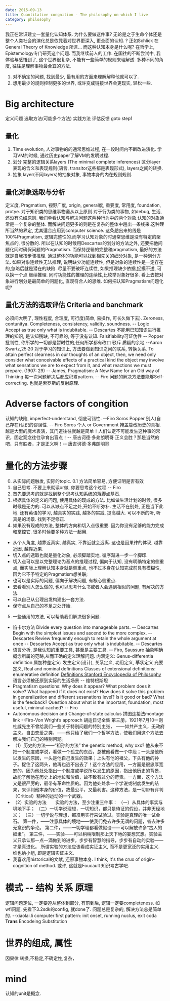 ```yaml
---
date: 2015-09-13
title: Quantitative congnition - The philosophy on which I live
category: philosophy
---
```

我正在常识建立一套量化认知体系. 为什么要做这件事? 无论是之于生命个体还是整个人类社会的演化总是依凭着对世界更深入, 
更全面的认知. ? 正如Schlick 在General Theory of Knowledge 所言... 而这种认知本身是什么呢? 在哲学上, 
Epistemology专门研究这个问题. 而我继续前人的工作.
在国往的不断尝试中, 我体验与感悟到了, 这个世界很复杂, 不能有一些简单的规则来理解透.
多种不同的角度, 往往是理解事物最合宜的方法.

1. 对不确定的问题, 找到最少, 最有用的方面来理解解释他就可以了.
2. 想用最少的规则控制更多的世界, 或许变成链接世界会更现实, 轻松一些.

# Big architecture
定义问题
选取方法(可能多个方法)
实践方法
评估反馈
goto step1

## 量化
1. Time evolution, 人对事物的的通常思维过程, 在一段时间内不断改进演化.
学习VM的时候, 通过历史paper了解VM的发明过程.
2. 划分
完整的逻辑关系layers (The minimal complete inferences)
区分layer表现的含义和表现规则(语言, transitor这些都是表现形式), 
layers之间的转换.
3. 抽象
layer(不同layers)的抽象对象, 事物本身的内在规则规则.

## 量化对象选取与分析
定义度, Pragmatism, 视野广度, origin, general度, 重要度, 常用度, foundation, protye.
对于知识类的思维事物遵从以上原则.对于行为类的事物, 如debug, 生活, 还没有总结原则.
我们单看认知与解决问题这两种行为中的两个对象.认知的对象通常是一个复杂的整体. 
而解决问题更多的则是在复杂的整体中趟出一条线来.这种理所当然的界定, 尤其适合应用到computer science.
这条趟出来的线是100%Pragmatism, 逻辑完整性的.而学习认知对象的时通常思维是没有特定的聚焦点的, 
很分散的. 所以在认知的时候用Descartes的划分的方法之外, 还要把他问题化同时确保问题的Pragmatism.
而保持逻辑的完整和pragmatism, 最好的方法就是自我按步骤推理.
通过整体的功能可以找到相先关的细分对象, 是一种划分方法.
如果对象连续性无法推理, 说明缺少功能连续性, 但是对象的连续性是一定存在的,忽略后就是潜在的缺陷. 
尽量不要破坏连续性, 如果推理缺少依据,捉摸不透, 可以换一个点
继续推理. 同时功能性的推理的连续性,比枚举对象好很多.
看上去按对象进行划分是最简单的问题化, 直观符合人的思维.
如何把认知Pragmatism问题化呢?

## 量化方法的选取评估 Criteria and banchmark
必须间大明了, 理性程度, 合理度, 可行度(简单, 易操作, 可长久做下去).
Zeroness, contunitya.
Completeness, consistency, validity, soundness. -- Logic
Accept as true only what is indubitable. -- Descartes
不能用已知知识进行推理的知识, 是认知残缺, 不可靠的, 等于没有认知.
Falsifiability可证伪性 -- Popper
批判性, 你所学的一切都是暂时性的,任何所学都有改口 驳斥 质疑的余地 --Aaron Swartz,25:20
对于学习的知识上, 方法要做到知识之间的联系, 转换关系.
To attain perfect clearness in our thoughts of an object, then, we need only consider 
what conceivable effects of a practical kind the object may involve what sensations we 
are to expect from it, and what reactions we must prepare. (1907: 29) 
				-- James, Pragmatism: A New Name for an Old way of Thinking
每一次问题解决后都应积累pattern. -- Firo
问题的解决方法要能够Self-correcting. 也就是索罗斯的反射原理.

# Adverse factors of congition
认知的缺陷, imperfect-understand, 彻底可错性. --Firo Soros Popper
别人(自己存在)认识的谬误性. -- Firo Soros
个人 or Government 掩盖篡改历史的真相.
越是大型的魔术表演，其门道往往就越是简单！人们认定不可能发生这种事的常识，固定观念往往孕育出盲点！-- 唐吉诃德·多弗朗明哥
正义会胜？那是当然的吧，只有胜者，才是正义啊！-- 唐吉诃德·多弗朗明哥

# 量化的方法步骤
0. 从实际问题触发, 实际的topic.
0.1 方法简单容易, 方便证明是否有效
1. 自己思考. 不要上来就读or做, 你要思考这个过程.-- Firo
2. 首先要思考的就是找到整个思考认知系统的落脚点基石.
3. 根据具体的定义的问题, 使用具体的现成的方法. 
比如做生活计划的时候, 很多时候是无力的. 可以从缺点不足之处,开始不断弥补. 生活不在别处, 正是当下此地.
还有英语的学习, 越真实的实践, 越多的实践, 提高越大. 可以不断的听, 听真是的场景. 找到不足修正.
4. 如果没有现成的方法, 整体的方向和切入点很重要. 因为你没有足够的能力完成和掌控它.
很多时候要多种方法一起用.
  * 从个人角度, 越靠近真实, 越真实, 不靠近就会远离. 这也是因果律的体现, 越靠近因, 越靠近果.
  * 切入点的选取也就是量化对象, 必须脚踏实地, 循序渐进一步一个脚印.
  * 切入点可以是以完整理论为基点的推理过程, 偏向于认知, 没有明确特定的侧重点, 而实际上理解认知本身就是侧重点, 也不过本身在认知完成前具有模糊性, 因为它不予特定的Pragmatism想关联;
  * 也可以是实际的问题, 偏向于解决问题, 有核心侧重点.
  * 去看看别人怎么做的, 也可以思考什么书或者人会遇到相似的问题, 有解决的方法.
  * 可以自己从公理出发构建出一套方法.
  * 保守点从自己的不足之处开始.
5. 一些通用的方法, 可以帮助我们解决很多问题.
  * 笛卡尔方法
Divide every question into manageable parts. -- Descartes
Begin with the simplest issues and ascend to the more complex. -- Descartes
Review frequently enough to retain the whole argument at once -- Descartes
Accept as true only what is indubitable. -- Descartes
  * 语言分析, 是我认知的重要工具, 甚至是主要工具. -- Firo, Saussure
抽象明确概念所属的范畴,从而正确的定义理解问题.
内涵定义: Genus-differentia definition 属加种差定义: 发生定义(设计), 关系定义, 功用定义, 摹状定义
充要定义, Real and nominal definitions
Classes of extensional definitions: enumerative definition
[Definitions Stanford Encyclopedia of Philosophy](http://plato.stanford.edu/entries/definitions/)
语言必须被还原到实际的生活场景  -- 维特根斯坦
  * Pragmatism questions:
Why does it appear? What problem does it solve? What happend if it does not exist?
How does it solve this problem in generalization and different sesanations level?
Is it good or bad? What is the feedback?
Question about what is the important, foundation, most useful, minimal cached? -- Firo
  * Autonomous decision and Change-of-state calculus 拼图连接法montage link --Firo-Von Wright’s approach
胡适日记全集 第三册，1921年7月10一则杜威先生不曾给我们一些关于特别问题的特别主张，
——如共产主义，无政府主义，自由恋爱之类，——他只给了我们一个哲学方法，使我们用这个方法去解决我们自己的特别问题。
  * （1）历史的方法——“祖孙的方法”   the genetic method, why xxx?
他从来不把一个制度或学说，看做一个孤立的东西，总被他看做一个中段；一头是他所以发生的原因，一头是他自己发生的效果；上头有他的祖父，下头有他的孙子。捉住了这两头，他再也逃不出去了！这个方法的应用，一方面是很忠厚宽恕的，因为他处处指出一个制度或学说所以发生的原因，指出他历史的背景，故能了解他在历史上的地位和价值，故不致有过分的苛责。一方面，这个方法又是很严厉的，最带有革命性质的。因为他处处拿一个学说或制度发生的结果，来评判他本身的价值，故最公平，又最利害。这种方法，是一切带有评判（Critical）精神的运动的一个武器。
  * （2）实验的方法　　实验的方法，至少注重三件事：
（一）从具体的事实与境地下手；
（二）一切学说理想，一切知识，都只是待证的假设，并非天经地义；
（三）一切学说与理想，都须用实行来试验过。实验是真理的唯一试金石。
第一件，——注意具体的境地——使我们免去许多无谓的问题，省去许多无意识的争论。
第二件，——一切学理都看做假设——可以解放许多“古人的奴隶”。
第三件，——实验——可以稍稍限制那上天下地的妄想冥想。实验主义只承认那一点一滴做到的进步，步步有智慧的指导，步步有自动的实验——才是真进化。
所谓实验的方法应该看成实证主义, 而不是更宽泛的实用主义. 维也纳小组, 即是逻辑实证主义.
  * 我喜欢用historical的文献, 还原事物本身. I think, it's the crux of origin-cognition of method. 或许, 这就是Foucault 知识考古学吧.

# 模式 -- 结构 关系 原理
逻辑问题定位, 一定要遵从整体到部分, 有前到后, 逻辑一定要completeness. 如wfi问题, 先看下3.2sdk的config, 就done了.
问题总是复杂的, 解决方法总是简单的.  --xiaolai.li
computer first pattern: init onset, running nuclus, exit coda
**Trans**
Encodeing
Substitution

# 世界的组成, 属性
因果律
转换,不稳定,不确定性,复杂，

# mind
认知的unit是概念.
